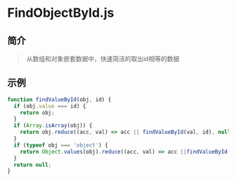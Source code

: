 # FindObjectById.js

## 简介

> ​	从数组和对象嵌套数据中，快速简洁的取出id相等的数据

## 示例

```js
function findValueById(obj, id) {
  if (obj.value === id) {
    return obj;
  }
  if (Array.isArray(obj)) {
    return obj.reduce((acc, val) => acc || findValueById(val, id), null);
  }
  if (typeof obj === 'object') {
    return Object.values(obj).reduce((acc, val) => acc ||findValueById(val, id), null);
  }
  return null;
}
```

